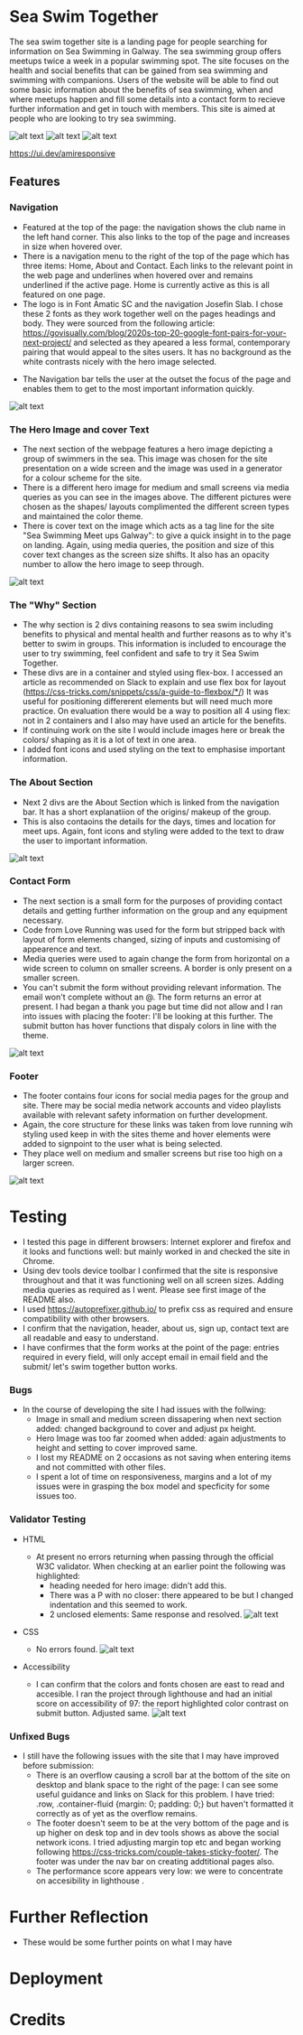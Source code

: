 # Sea Swim Together
The sea swim together site is a landing page for people searching for information on Sea Swimming in Galway.  The sea swimming group offers meetups twice a week in a popular swimming spot.  The site focuses on the health and social benefits that can be gained from sea swimming and swimming with companions.
Users of the website will be able to find out some basic information about the benefits of sea swimming, when and where meetups happen and fill some details into a contact form to recieve further information and get in touch with members.  This site is aimed at people who are looking to try sea swimming.


![alt text](../sea-swim-together-galway/docs/amiresponsivep1top.png)
![alt text](../sea-swim-together-galway/docs/amiresponsivep1middle.png)
![alt text](../sea-swim-together-galway/docs/amiresponsivep1.png)

https://ui.dev/amiresponsive

## Features

### Navigation

* Featured at the top of the page: the navigation shows the club name in the left hand corner.  This also links to the top of the page and increases in size when hovered over.
* There is a navigation menu to the right of the top of the page which has three items: Home, About and Contact.  Each links to the relevant point in the web page and underlines when hovered over and remains underlined if the active page.  Home is currently active as this is all featured on one page.
* The logo is in Font Amatic SC and the navigation Josefin Slab.  I chose these 2 fonts as they work together well on the pages headings and body.  They were sourced from the following article: 
https://govisually.com/blog/2020s-top-20-google-font-pairs-for-your-next-project/ 
and selected as they apeared a less formal, contemporary pairing that would appeal to the sites users.  It has no background as the white contrasts nicely with the hero image selected.
+ The Navigation bar tells the user at the outset the focus of the page and enables them to get to the most important information quickly.

 ![alt text](../sea-swim-together-galway/docs/navbar.png)


### The Hero Image and cover Text

* The next section of the webpage features a hero image depicting a group of swimmers in the sea.  This image was chosen for the site presentation on a wide screen and the image was used in a generator for a colour scheme for the site.  
* There is a different hero image for medium and small screens via media queries as you can see in the images above.  The different pictures were chosen as the shapes/ layouts complimented the different screen types and maintained the color theme.
* There is cover text on the image which acts as a tag line for the site "Sea Swimming Meet ups Galway": to give a quick insight in to the page on landing.  Again, using media queries, the position and size of this cover text changes as the screen size shifts.  It also has an opacity number to allow the hero image to seep through.

 ![alt text](../sea-swim-together-galway/docs/heroimglrg.png)

### The "Why" Section

* The why section is 2 divs containing reasons to sea swim including benefits to physical and mental health and further reasons as to why it's better to swim in groups.  This information is included to encourage the user to try swimming, feel confident and safe to try it Sea Swim Together. 
* These divs are in a container and styled using flex-box.  I accessed an article as recommended on Slack to explain and use flex box for layout (https://css-tricks.com/snippets/css/a-guide-to-flexbox/*/) It was useful for positioning differerent elements but will need much more practice.  On evaluation there would be a way to position all 4 using flex: not in 2 containers and I also may have used an article for the benefits.
* If continuing work on the site I would include images here or break the colors/ shaping as it is a lot of text in one area.
* I added font icons and used styling on the text to emphasise important information.

### The About Section

* Next 2 divs are the About Section which is linked from the navigation bar.  It has a short explanatiion of the origins/ makeup of the group.
* This is also contaoins the details for the days, times and location for meet ups.  Again, font icons and styling were added to the text to draw the user to important information.

    
![alt text](../sea-swim-together-galway/docs/about.png)

### Contact Form
 
* The next section is a small form for the purposes of providing contact details and getting further information on the group and any equipment necessary.
* Code from Love Running was used for the form but stripped back with layout of form elements changed, sizing of inputs and customising of appearence and text.
* Media queries were used to again change the form from horizontal on a wide screen to column on smaller screens.  A border is only present on a smaller screen.
* You can't submit the form without providing relevant information.  The email won't complete without an @. The form returns an error at present.  I had began a thank you page but time did not allow and I ran into issues with placing the footer: I'll be looking at this further.  The submit button has hover functions that dispaly colors in line with the theme.
    

![alt text](../sea-swim-together-galway/docs/form.png)

### Footer

* The footer contains four icons for social media pages for the group and site.  There may be social media network accounts and video playlists available with relevant safety information on further development.
* Again, the core structure for these links was taken from love running wih styling used keep in with the sites theme and hover elements were added to signpoint to the user what is being selected.
* They place well on medium and smaller screens but rise too high on a larger screen.

![alt text](../sea-swim-together-galway/docs/footer.png)

# Testing

* I tested this page in different browsers: Internet explorer and firefox and it looks and functions well: but mainly worked in and checked the site in Chrome.
* Using dev tools device toolbar I confirmed that the site is responsive throughout and that it was functioning well on all screen sizes.  Adding media queries as required as I went.  Please see first image of the README also.
* I used https://autoprefixer.github.io/ to prefix css as required and ensure compatibility with other browsers.
* I confirm that the navigation, header, about us, sign up, contact text are all readable and easy to understand.
* I have confirmes that the form works at the point of the page: entries required in every field, will only accept email in email field and the submit/ let's swim together button works.

### Bugs

* In the course of developing the site I had issues with the follwing:
    * Image in small and medium screen dissapering when next section added: changed background to cover and adjust px height.
    * Hero Image was too far zoomed when added: again adjustments to height and setting to cover improved same.
    * I lost my README on 2 occasions as not saving when entering items and not committed with other files.
    * I spent a lot of time on responsiveness, margins and a lot of my issues were in grasping the box model and specficity for some issues too.

### Validator Testing
* HTML
    * At present no errors returning when passing through the official W3C validator.  When checking at an earlier point the following was highlighted:
        * heading needed for hero image: didn't add this.
        * There was a P with no closer: there appeared to be but I changed indentation and this seemed to work.
        * 2 unclosed elements: Same response and resolved.
         ![alt text](../sea-swim-together-galway/docs/htmlw3c.png)
* CSS
    * No errors found.
     ![alt text](../sea-swim-together-galway/docs/cssw3c.png)

* Accessibility
    * I can confirm that the colors and fonts chosen are east to read and accesible.  I ran the project through lighthouse and had an initial score on accessibility of 97: the report highlighted color contrast on submit button.  Adjusted same.
     ![alt text](../sea-swim-together-galway/docs/lighthouse.png)

### Unfixed Bugs

 * I still have the following issues with the site that I may have improved before submission:
    * There is an overflow causing a scroll bar at the bottom of the site on desktop and blank space to the right of the page: I can see some useful guidance and links on Slack for this problem.  I have tried: .row, .container-fluid {margin: 0; padding: 0;} but haven't formatted it correctly as of yet as the overflow remains.
    * The footer doesn't seem to be at the very bottom of the page and is up higher on desk top and in dev tools shows as above the social network icons. I tried adjusting margin top etc and began working following https://css-tricks.com/couple-takes-sticky-footer/.  The footer was under the nav bar on creating addtitional pages also.
    * The performance score appears very low: we were to concentrate on accesibility in lighthouse .

# Further Reflection
* These would be some further points on what I may have 

# Deployment

# Credits























